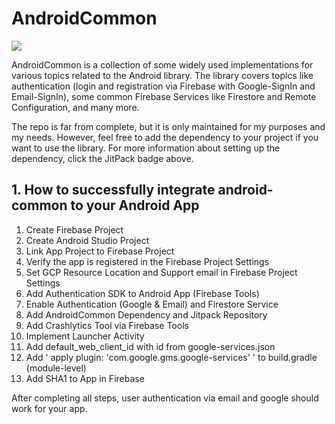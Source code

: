 # AndroidCommon

[![](https://jitpack.io/v/iamniklas/AndroidCommon.svg)](https://jitpack.io/#iamniklas/AndroidCommon)

AndroidCommon is a collection of some widely used implementations for various topics related to the Android library. 
The library covers topics like authentication (login and registration via Firebase with Google-SignIn and Email-SignIn), some common Firebase Services like Firestore and Remote Configuration, and many more.

The repo is far from complete, but it is only maintained for my purposes and my needs. However, feel free to add the dependency to your project if you want to use the library.
For more information about setting up the dependency, click the JitPack badge above.

## 1. How to successfully integrate android-common to your Android App

1. Create Firebase Project
2. Create Android Studio Project
3. Link App Project to Firebase Project
4. Verify the app is registered in the Firebase Project Settings
5. Set GCP Resource Location and Support email in Firebase Project Settings
6. Add Authentication SDK to Android App (Firebase Tools)
7. Enable Authentication (Google & Email) and Firestore Service
8. Add AndroidCommon Dependency and Jitpack Repository
9. Add Crashlytics Tool via Firebase Tools
10. Implement Launcher Activity
11. Add default_web_client_id with id from google-services.json
12. Add ' apply plugin: 'com.google.gms.google-services' ' to build.gradle (module-level)
13. Add SHA1 to App in Firebase

After completing all steps, user authentication via email and google should work for your app.
